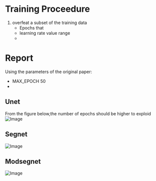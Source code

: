# Training Proceedure
1) overfeat a subset of the training data 
    - Epochs that 
    - learning rate value range
    - 




# Report 
Using the parameters of the original paper:
- MAX_EPOCH 50
- 

## Unet
From the figure below,the number of epochs should be higher to exploid   
![Image](fig/unet.png) 



## Segnet
![Image](fig/segnet.png)

## Modsegnet
![Image](fig/modsegnet.png)
